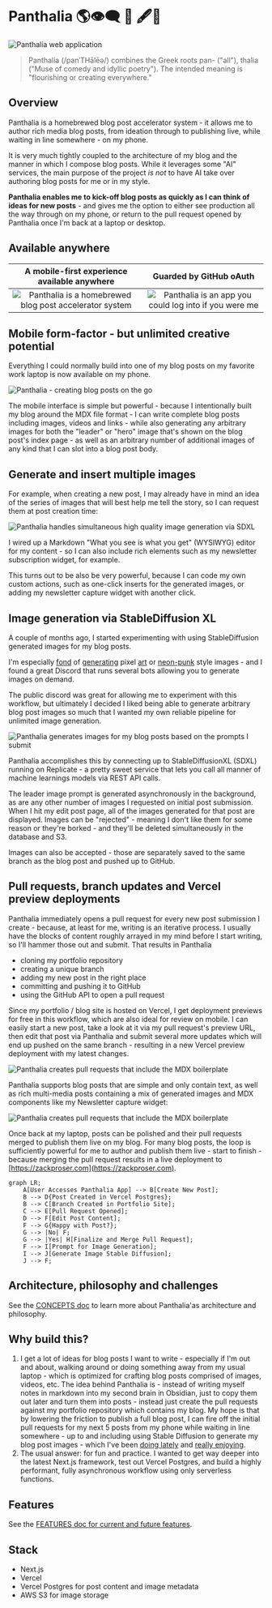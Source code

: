 # Panthalia 🌎👁️‍🗨️ 🎨 🖋️🚶

![Panthalia web application](./public/panthalia-logo-2.png)

> Panthalia (/panˈTHālēə/) combines the Greek roots pan- ("all"), thalia ("Muse of comedy and idyllic poetry"). The intended meaning is "flourishing or creating everywhere." 

## Overview

Panthalia is a homebrewed blog post accelerator system - it allows me to author rich media blog posts, from ideation through to publishing live, while waiting in line somewhere - on my phone.

It is very much tightly coupled to the architecture of my blog and the manner in which I compose blog posts. While it leverages some "AI" services, the main purpose of the project *is not* to have AI take 
over authoring blog posts for me or in my style. 

**Panthalia enables me to kick-off blog posts as quickly as I can think of ideas for new posts** - and gives me the option to either see production all the way through on my phone, or return to the pull request opened by Panthalia once I'm back at a laptop or desktop.

## Available anywhere 

A mobile-first experience available anywhere            | Guarded by GitHub oAuth
:-------------------------:|:-------------------------:
![Panthalia is a homebrewed blog post accelerator system](./docs/images/panthalia-mobile-login-small.png) | ![Panthalia is an app you could log into if you were me](./docs/images/panthalia-github-auth.png)

## Mobile form-factor - but unlimited creative potential

Everything I could normally build into one of my blog posts on my favorite work laptop is now available on my phone.

![Panthalia - creating blog posts on the go](./docs/images/panthalia-new-post-mobile.png)

The mobile interface is simple but powerful - because I intentionally built my blog around the MDX file format - I can write complete blog posts including images, videos and links - while also generating 
any arbitrary images for both the "leader" or "hero" image that's shown on the blog post's index page - as well as an arbitrary number of additional images of any kind that I can slot into a blog post body. 

## Generate and insert multiple images 

For example, when creating a new post, I may already have in mind an idea of the series of images that will best help me tell the story, so I can request them at post creation time: 

![Panthalia handles simultaneous high quality image generation via SDXL](./docs/images/panthalia-multiple-image-example.png)

I wired up a Markdown "What you see is what you get" (WYSIWYG) editor for my content - so I can also include rich elements such as my newsletter subscription widget, for example. 

This turns out to be also be very powerful, because I can code my own custom actions, such as one-click inserts for the generated images, or adding my newsletter capture widget with another click. 

## Image generation via StableDiffusion XL

A couple of months ago, I started experimenting with using StableDiffusion generated images for my blog posts. 

I'm especially [fond](https://www.zackproser.com/blog/maintaining-this-site-fucking-sucks) of [generating](https://www.zackproser.com/blog/maintaining-this-site-no-longer-fucking-sucks) pixel [art](https://www.zackproser.com/blog/i-am-joining-pinecone-io) or [neon-punk](https://www.zackproser.com/blog/video-reviewing-github-prs-in-terminal) style images - and I found a great Discord that runs several bots allowing you to generate images on demand.

The public discord was great for allowing me to experiment with this workflow, but ultimately I decided I liked being able to generate arbitrary blog post images so much that I wanted my own reliable pipeline for unlimited image generation. 

![Panthalia generates images for my blog posts based on the prompts I submit](./docs/images/panthalia-example-stable-diffusion-generation.png)

Panthalia accomplishes this by connecting up to StableDiffusionXL (SDXL) running on Replicate - a pretty sweet service that lets you call all manner of machine learnings models via REST API calls. 

The leader image prompt is generated asynchronously in the background, as are any other number of images I requested on initial post submission. When I hit my edit post page, all of the images generated for that post 
are displayed. Images can be "rejected" - meaning I don't like them for some reason or they're borked - and they'll be deleted simultaneously in the database and S3. 

Images can also be accepted - those are separately saved to the same branch as the blog post and pushed up to GitHub. 

## Pull requests, branch updates and Vercel preview deployments

Panthalia immediately opens a pull request for every new post submission I create - because, at least for me, writing is an iterative process. I usually have the blocks of content roughly arrayed in my mind before I start writing, so I'll hammer those out and submit. That results in Panthalia 

* cloning my portfolio repository 
* creating a unique branch 
* adding my new post in the right place
* committing and pushing it to GitHub 
* using the GitHub API to open a pull request

Since my portfolio / blog site is hosted on Vercel, I get deployment previews for free in this workflow, which are also ideal for review on mobile. I can easily start a new post, take a look at it via my pull request's preview URL, then edit that post via Panthalia and submit several more updates 
which will end up pushed on the same branch - resulting in a new Vercel preview deployment with my latest changes. 

![Panthalia creates pull requests that include the MDX boilerplate](./docs/images/panthalia-example-pull-request.png)

Panthalia supports blog posts that are simple and only contain text, as well as rich multi-media posts containing a mix of generated images and MDX components like my Newsletter capture widget: 


![Panthalia creates pull requests that include the MDX boilerplate](./docs/images/panthalia-example-pull-request-with-images.png)

Once back at my laptop, posts can be polished and their pull requests merged to publish them live on my blog. For many blog posts, the loop is sufficiently powerful for me to author and publish them live - start to finish - because merging the pull request results in a live deployment to [https://zackproser.com](https://zackproser.com).

```mermaid
graph LR;
    A[User Accesses Panthalia App] --> B[Create New Post];
    B --> D{Post Created in Vercel Postgres};
    B --> C[Branch Created in Portfolio Site];
    C --> E[Pull Request Opened];
    D --> F[Edit Post Content];
    F --> G{Happy with Post?};
    G --> |No| F;
    G --> |Yes| H[Finalize and Merge Pull Request];
    F --> I[Prompt for Image Generation];
    I --> J[Generate Image Stable Diffusion];
    J --> F;
```

## Architecture, philosophy and challenges

See the [CONCEPTS doc](./docs/CONCEPTS.md) to learn more about Panthalia'as architecture and philosophy. 

## Why build this? 

1. I get a lot of ideas for blog posts I want to write - especially if I'm out and about, walking around or doing something away from my usual laptop - which is optimized for crafting blog posts comprised of images, videos, etc. The idea behind Panthalia is - instead of writing myself notes in markdown into my second brain in Obsidian, just to copy them out later and turn them into posts - instead just create the pull requests against my portfolio repository 
which contains my blog. My hope is that by lowering the friction to publish a full blog post, I can fire off the initial pull requests for my next 5 posts from my phone while waiting in line somewhere - up to and including using Stable Diffusion to generate my 
blog post images - which I've been [doing lately](https://www.zackproser.com/blog/first-see-if-youve-got-the-bug) and [really enjoying](https://www.zackproser.com/blog/i-am-joining-pinecone-io). 
2. The usual answer: for fun and practice. I wanted to get way deeper into the latest Next.js framework, test out Vercel Postgres, and build a highly performant, fully asynchronous workflow using only serverless functions. 

## Features

See the [FEATURES doc for current and future features](./docs/FEATURES.md).

## Stack 
* Next.js
* Vercel
* Vercel Postgres for post content and image metadata
* AWS S3 for image storage


